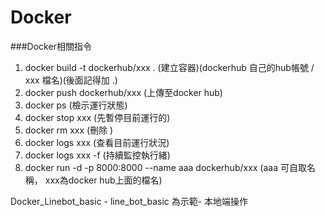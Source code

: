 # Docker
###Docker相關指令
 
1. docker build -t dockerhub/xxx .  (建立容器)(dockerhub 自己的hub帳號 / xxx 檔名)(後面記得加 .) 
2. docker push dockerhub/xxx  (上傳至docker hub)
3. docker ps (檢示運行狀態)
4. docker stop  xxx (先暫停目前運行的)
5. docker rm xxx (刪除 )
6. docker logs xxx (查看目前運行狀況)
7. docker logs xxx -f    (持續監控執行緒)  
8. docker run -d -p 8000:8000 --name aaa dockerhub/xxx  (aaa 可自取名稱， xxx為docker hub上面的檔名)    

Docker_Linebot_basic - line_bot_basic 為示範- 本地端操作
